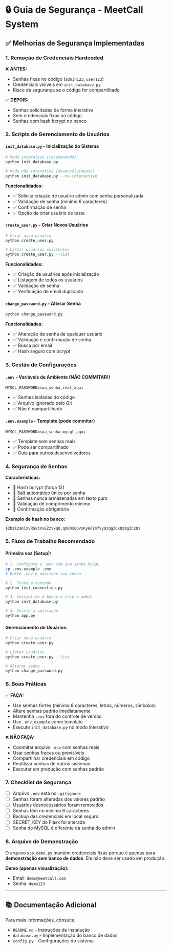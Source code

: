 # 🔒 Guia de Segurança - MeetCall System

## ✅ Melhorias de Segurança Implementadas

### 1. Remoção de Credenciais Hardcoded

❌ **ANTES:**
- Senhas fixas no código (`admin123`, `user123`)
- Credenciais visíveis em `init_database.py`
- Risco de segurança se o código for compartilhado

✅ **DEPOIS:**
- Senhas solicitadas de forma interativa
- Sem credenciais fixas no código
- Senhas com hash bcrypt no banco

### 2. Scripts de Gerenciamento de Usuários

#### `init_database.py` - Inicialização do Sistema
```bash
# Modo interativo (recomendado)
python init_database.py

# Modo não interativo (desenvolvimento)
python init_database.py --no-interactive
```

**Funcionalidades:**
- ✅ Solicita criação de usuário admin com senha personalizada
- ✅ Validação de senha (mínimo 6 caracteres)
- ✅ Confirmação de senha
- ✅ Opção de criar usuário de teste

#### `create_user.py` - Criar Novos Usuários
```bash
# Criar novo usuário
python create_user.py

# Listar usuários existentes
python create_user.py --list
```

**Funcionalidades:**
- ✅ Criação de usuários após inicialização
- ✅ Listagem de todos os usuários
- ✅ Validação de senha
- ✅ Verificação de email duplicado

#### `change_password.py` - Alterar Senha
```bash
python change_password.py
```

**Funcionalidades:**
- ✅ Alteração de senha de qualquer usuário
- ✅ Validação e confirmação de senha
- ✅ Busca por email
- ✅ Hash seguro com bcrypt

### 3. Gestão de Configurações

#### `.env` - Variáveis de Ambiente (NÃO COMMITAR!)
```env
MYSQL_PASSWORD=sua_senha_real_aqui
```
- ✅ Senhas isoladas do código
- ✅ Arquivo ignorado pelo Git
- ✅ Não é compartilhado

#### `.env.example` - Template (pode commitar)
```env
MYSQL_PASSWORD=sua_senha_mysql_aqui
```
- ✅ Template sem senhas reais
- ✅ Pode ser compartilhado
- ✅ Guia para outros desenvolvedores

### 4. Segurança de Senhas

**Características:**
- 🔐 Hash bcrypt (força 12)
- 🔐 Salt automático único por senha
- 🔐 Senhas nunca armazenadas em texto puro
- 🔐 Validação de comprimento mínimo
- 🔐 Confirmação obrigatória

**Exemplo de hash no banco:**
```
$2b$12$KIXvRGv3VxEZzVxq0.qO8OxGpVxKy6dZm7VyQzQgZCxQzQgZCxQz
```

### 5. Fluxo de Trabalho Recomendado

#### Primeira vez (Setup):
```bash
# 1. Configure o .env com sua senha MySQL
cp .env.example .env
# Edite .env e adicione sua senha

# 2. Teste a conexão
python test_connection.py

# 3. Inicialize o banco e crie o admin
python init_database.py

# 4. Inicie a aplicação
python app.py
```

#### Gerenciamento de Usuários:
```bash
# Criar novo usuário
python create_user.py

# Listar usuários
python create_user.py --list

# Alterar senha
python change_password.py
```

### 6. Boas Práticas

✅ **FAÇA:**
- Use senhas fortes (mínimo 8 caracteres, letras, números, símbolos)
- Altere senhas padrão imediatamente
- Mantenha `.env` fora do controle de versão
- Use `.env.example` como template
- Execute `init_database.py` no modo interativo

❌ **NÃO FAÇA:**
- Commitar arquivo `.env` com senhas reais
- Usar senhas fracas ou previsíveis
- Compartilhar credenciais em código
- Reutilizar senhas de outros sistemas
- Executar em produção com senhas padrão

### 7. Checklist de Segurança

- [ ] Arquivo `.env` está no `.gitignore`
- [ ] Senhas foram alteradas dos valores padrão
- [ ] Usuários desnecessários foram removidos
- [ ] Senhas têm no mínimo 8 caracteres
- [ ] Backup das credenciais em local seguro
- [ ] SECRET_KEY do Flask foi alterada
- [ ] Senha do MySQL é diferente da senha do admin

### 8. Arquivo de Demonstração

O arquivo `app_demo.py` mantém credenciais fixas porque é apenas para **demonstração sem banco de dados**. Ele não deve ser usado em produção.

**Demo (apenas visualização):**
- Email: `demo@meetcall.com`
- Senha: `demo123`

---

## 📚 Documentação Adicional

Para mais informações, consulte:
- `README.md` - Instruções de instalação
- `database.py` - Implementação do banco de dados
- `config.py` - Configurações do sistema
